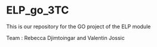# ELP_go_3TC

This is our repository for the GO project of the ELP module

Team : Rebecca Djimtoingar and Valentin Jossic